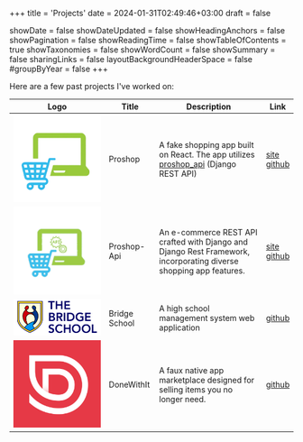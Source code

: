+++
title = 'Projects'
date = 2024-01-31T02:49:46+03:00
draft = false

showDate = false
showDateUpdated = false
showHeadingAnchors = false
showPagination = false
showReadingTime = false
showTableOfContents = true
showTaxonomies = false
showWordCount = false
showSummary = false
sharingLinks = false
layoutBackgroundHeaderSpace = false
#groupByYear  = false
+++

Here are a few past projects I've worked on:

<table>
    <thead>
        <tr>
            <th>Logo</th>
            <th>Title</th>
            <th>Description</th>
            <th>Link</th>
        </tr>
    </thead>
    <tbody>
         <tr>
            <td><img class="customEntitityAlbum" style="background-color:transparent" src="proshop.png"/></td>
            <td>Proshop</td>
            <td>A fake shopping app built on React. The app utilizes <a target="_blank" href="https://proshop-eshop.azurewebsites.net/">proshop_api</a> (Django REST API)</td>
            <td><a target="_blank" href="https://proshop-eshop.web.app/">site</a></br><a target="_blank" href="https://github.com/justicenyaga/proshop">github</a></td>
        </tr>
         <tr>
            <td><img class="customEntitityAlbum" style="background-color:transparent" src="proshop-api.png"/></td>
            <td>Proshop-Api</td>
            <td>An e-commerce REST API crafted with Django and Django Rest Framework, incorporating diverse shopping app features.</td>
            <td><a target="_blank" href="https://proshop-eshop.azurewebsites.net/">site</a></br><a target="_blank" href="https://github.com/justicenyaga/proshop_api">github</a></td>
        </tr>
        <tr>
            <td><img class="customEntitityAlbum" style="background-color:transparent" src="bridge-high.png"/></td>
            <td>Bridge School</td>
            <td>A high school management system web application</td>
            <td><a target="_blank" href="https://github.com/justicenyaga/bridge_high">github</a></td>
        </tr>
        <tr>
            <td><img class="customEntitityAlbum" style="background-color:transparent" src="done-with-it.png"/></td>
            <td>DoneWithIt</td>
            <td>A faux native app marketplace designed for selling items you no longer need.</td>
            <td><a target="_blank" href="https://github.com/justicenyaga/done_with_it">github</a></td>
        </tr>
    </tbody>
</table>
